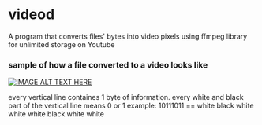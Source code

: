 # videod
A program that converts files' bytes into video pixels using ffmpeg library for unlimited storage on Youtube

### sample of how a file converted to a video looks like
[![IMAGE ALT TEXT HERE](https://img.youtube.com/vi/yM1Ovak3I_E/0.jpg)](https://www.youtube.com/watch?v=yM1Ovak3I_E)

every vertical line containes 1 byte of information. every white and black part of the vertical line means 0 or 1
example: 10111011 == white black white white white black white white 
